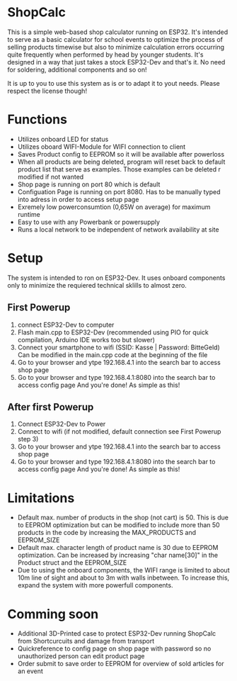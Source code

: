 # ShopCalc
This is a simple web-based shop calculator running on ESP32. It's intended to serve as a basic calculator for school events to optimize the process of selling products timewise but also to minimize calculation errors occurring quite frequently when performed by head by younger students.
It's designed in a way that just takes a stock ESP32-Dev and that's it. No need for soldering, additional components and so on!

It is up to you to use this system as is or to adapt it to yout needs. Please respect the license though!

# Functions
- Utilizes onboard LED for status
- Utilizes oboard WIFI-Module for WIFI connection to client
- Saves Product config to EEPROM so it will be available after powerloss
- When all products are being deleted, program will reset back to default product list that serve as examples. Those examples can be deleted r modified if not wanted
- Shop page is running on port 80 which is default
- Configuation Page is running on port 8080. Has to be manually typed into adress in order to access setup page
- Exremely low powerconsumtion (0,65W on average) for maximum runtime
- Easy to use with any Powerbank or powersupply
- Runs a local network to be independent of network availability at site

# Setup
The system is intended to ron on ESP32-Dev. It uses onboard components only to minimize the requiered technical sklills to almost zero.

## First Powerup
1) connect ESP32-Dev to computer
2) Flash main.cpp to ESP32-Dev (recommended using PIO for quick compilation, Arduino IDE works too but slower)
3) Connect your smartphone to wifi (SSID: Kasse | Password: BitteGeld) Can be modified in the main.cpp code at the beginning of the file
4) Go to your browser and ytpe 192.168.4.1 into the search bar to access shop page
5) Go to your browser and type 192.168.4.1:8080 into the search bar to access config page
And you're done! As simple as this!

## After first Powerup
1) Connect ESP32-Dev to Power
2) Connect to wifi (if not modified, default connection see First Powerup step 3)
3) Go to your browser and ytpe 192.168.4.1 into the search bar to access shop page
4) Go to your browser and type 192.168.4.1:8080 into the search bar to access config page
And you're done! As simple as this!

# Limitations
- Default max. number of products in the shop (not cart) is 50. This is due to EEPROM optimization but can be modified to include more than 50 products in the code by increasing the MAX_PRODUCTS and EEPROM_SIZE
- Default max. character length of product name is 30 due to EEPROM optimization. Can be increased by increasing "char name[30]" in the Product struct and the EEPROM_SIZE
- Due to using the onboard components, the WIFI range is limited to about 10m line of sight and about to 3m with walls inbetween. To increase this, expand the system with more powerfull components. 

# Comming soon
- Additional 3D-Printed case to protect ESP32-Dev running ShopCalc from Shortcurcuits and damage from transport
- Quickreference to config page on shop page with password so no unauthorized person can edit product page
- Order submit to save order to EEPROM for overview of sold articles for an event

